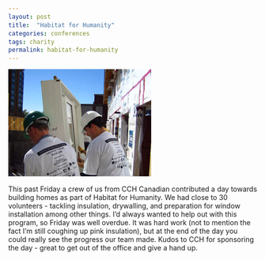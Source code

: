 ```yaml
---
layout: post
title:  "Habitat for Humanity"
categories: conferences
tags: charity
permalink: habitat-for-humanity
---
```


![Me helping Habitat for Humanity](/public/images/habitat.jpg)

This past Friday a crew of us from CCH Canadian contributed a day towards building homes as part of Habitat for Humanity. We had close to 30 volunteers - tackling insulation, drywalling, and preparation for window installation among other things. I’d always wanted to help out with this program, so Friday was well overdue. It was hard work (not to mention the fact I’m still coughing up pink insulation), but at the end of the day you could really see the progress our team made. Kudos to CCH for sponsoring the day - great to get out of the office and give a hand up.